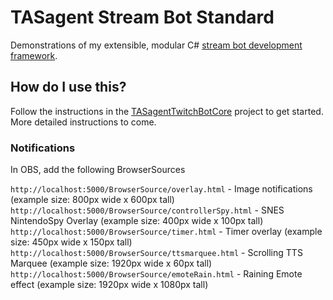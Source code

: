 # TASagent Stream Bot Standard

Demonstrations of my extensible, modular C# [stream bot development framework](https://github.com/TASagent/TASagentTwitchBotCore).

## How do I use this?

Follow the instructions in the [TASagentTwitchBotCore](https://github.com/TASagent/TASagentTwitchBotCore) project to get started.  More detailed instructions to come.

### Notifications

In OBS, add the following BrowserSources

`http://localhost:5000/BrowserSource/overlay.html` - Image notifications (example size: 800px wide x 600px tall)  
`http://localhost:5000/BrowserSource/controllerSpy.html` - SNES NintendoSpy Overlay (example size: 400px wide x 100px tall)  
`http://localhost:5000/BrowserSource/timer.html` - Timer overlay (example size: 450px wide x 150px tall)  
`http://localhost:5000/BrowserSource/ttsmarquee.html` - Scrolling TTS Marquee (example size: 1920px wide x 60px tall)  
`http://localhost:5000/BrowserSource/emoteRain.html` - Raining Emote effect (example size: 1920px wide x 1080px tall)  
